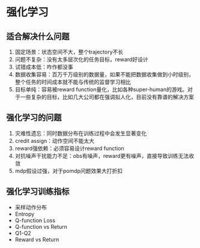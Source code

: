 # 强化学习

## 适合解决什么问题

1. 固定场景：状态空间不大，整个trajectory不长
2. 问题不复杂：没有太多层次化的任务目标，reward好设计
3. 试错成本低：咋作都没事
4. 数据收集容易：百万千万级别的数据量，如果不能把数据收集做到小时级别，整个任务的时间成本就不能与传统的监督学习相比
5. 目标单纯：容易被reward function量化，比如各种super-human的游戏。对于一些复杂的目标，比如几大公司都在强调拟人化，目前没有靠谱的解决方案

## 强化学习的问题

1. 灾难性遗忘：同时数据分布在训练过程中会发生显著变化
2. credit assign：动作空间不能太大
3. reward强依赖：必须容易设计reward function
4. 对抗噪声干扰能力不足：obs有噪声，reward更有噪声，直接导致训练无法收敛
5. mdp假设过强，对于pomdp问题效果大打折扣

## 强化学习训练指标

- 采样动作分布
- Entropy
- Q-function Loss
- Q-function vs Return
- Q1-Q2
- Reward vs Return